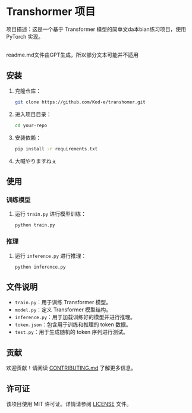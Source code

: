 # Transhormer 项目

项目描述：这是一个基于 Transformer 模型的简单文da本bian练习项目，使用 PyTorch 实现。
##
readme.md文件由GPT生成，所以部分文本可能并不适用
## 安装

1. 克隆仓库：
    ```bash
    git clone https://github.com/Kod-e/transhomer.git
    ```
2. 进入项目目录：
    ```bash
    cd your-repo
    ```
3. 安装依赖：
    ```bash
    pip install -r requirements.txt
    ```
4. 大喊やりますねぇ
## 使用

### 训练模型

1. 运行 `train.py` 进行模型训练：
    ```bash
    python train.py
    ```

### 推理

1. 运行 `inference.py` 进行推理：
    ```bash
    python inference.py
    ```

## 文件说明

- `train.py`：用于训练 Transformer 模型。
- `model.py`：定义 Transformer 模型结构。
- `inference.py`：用于加载训练好的模型并进行推理。
- `token.json`：包含用于训练和推理的 token 数据。
- `test.py`：用于生成随机的 token 序列进行测试。

## 贡献

欢迎贡献！请阅读 [CONTRIBUTING.md](CONTRIBUTING.md) 了解更多信息。

## 许可证

该项目使用 MIT 许可证。详情请参阅 [LICENSE](LICENSE) 文件。
